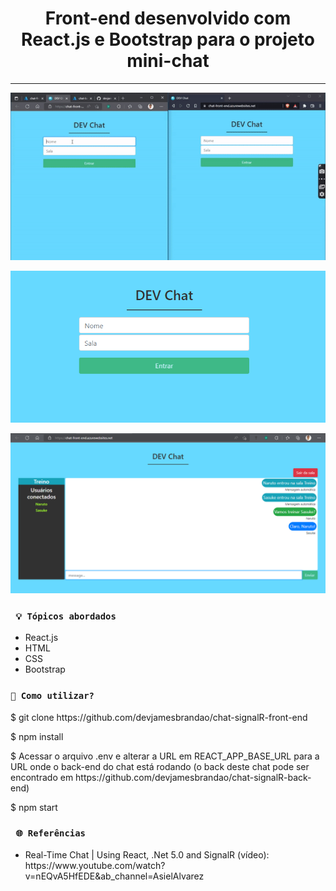 <h1 align="center"><strong>Front-end desenvolvido com React.js e Bootstrap para o projeto mini-chat</strong></h1>

<hr/>

<p align="center">
    <img src="/img/chat.gif" alt="Demo do chat hospedado no Azure" title="Demo do chat hospedado no Azure">
</p> 

<p align="center">
    <img src="/img/entrar-sala.png" alt="Tela inicial da aplicação" title="Tela inicial da aplicação">
</p> 

<p align="center">
    <img src="/img/mensagens.png" alt="Tela de chat" title="Tela de chat">
</p> 


### ` 💡 Tópicos abordados`
* React.js
* HTML
* CSS
* Bootstrap

### `🔎 Como utilizar?`

<p>$ git clone https://github.com/devjamesbrandao/chat-signalR-front-end</p>

<p>$ npm install</p>

<p>$ Acessar o arquivo .env e alterar a URL em REACT_APP_BASE_URL para a URL onde o back-end do chat está rodando (o back deste chat pode ser encontrado em https://github.com/devjamesbrandao/chat-signalR-back-end)</p>

<p>$ npm start</p>

### ` 🌐 Referências`
- <p> Real-Time Chat | Using React, .Net 5.0 and SignalR (vídeo): https://www.youtube.com/watch?v=nEQvA5HfEDE&ab_channel=AsielAlvarez</p>


